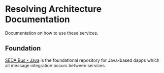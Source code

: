 # Resolving Architecture Documentation
Documentation on how to use these services.

## Foundation
[SEDA Bus - Java](https://github.com/resolvingarchitecture/seda-bus-java) is the foundational repository for Java-based dapps which all message integration occurs between services.
